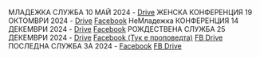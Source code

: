 МЛАДЕЖКА СЛУЖБА 10 МАЙ 2024 - [Drive](https://drive.google.com/drive/folders/1SA6RSnYkcn-ek4k-IXdGgGSSAgRuGV7r?usp=sharing)
ЖЕНСКА КОНФЕРЕНЦИЯ 19 ОКТОМВРИ 2024 - [Drive](https://drive.google.com/file/d/1-57YJb_rwfo6Sxf8WUeX1iS-vgyzn3nX/view?usp=drivesdk) [Facebook](https://www.facebook.com/share/v/Sa47cs7dGmq3jAg1/)
НеМладежка КОНФЕРЕНЦИЯ 14 ДЕКЕМВРИ 2024 - [Drive](https://drive.google.com/file/d/1-WLUsCT0F7kymn7eA7KqnWWGYoOkOK-H/view?usp=drivesdk) [Facebook](https://www.facebook.com/share/v/cs7AMojPxeuVJdiR/)
РОЖДЕСТВЕНА СЛУЖБА 25 ДЕКЕМВРИ 2024 -  [Drive](https://drive.google.com/file/d/1-Rk0B4EDuYgPoflzeWY5I66Mqg1TQOlW/view?usp=sharing) [Facebook (Тук е проповедта)](https://www.facebook.com/100064660753311/videos/505343595888162) [FB Drive](https://drive.google.com/file/d/1-a0XexopPFbSJ0CuPHk0Ia-2wHC4OP_x/view?usp=drive_link)
ПОСЛЕДНА СЛУЖБА ЗА 2024 - [Facebook](https://fb.watch/wLFFUlr_g-/) [FB Drive](https://drive.google.com/file/d/1-aMgxpwsMnEmvoh187XhD_g46g-RfDgw/view?usp=drive_link)